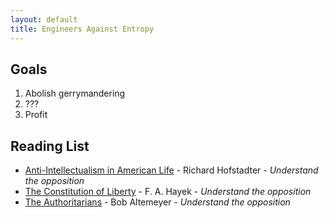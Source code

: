 ```yaml
---
layout: default
title: Engineers Against Entropy
---
```


## Goals
1. Abolish gerrymandering
2. ???
3. Profit

## Reading List
* [Anti-Intellectualism in American Life](http://a.co/3y9w50B) - Richard Hofstadter - *Understand the opposition*
* [The Constitution of Liberty](http://a.co/4k21PFU) -  F. A. Hayek - *Understand the opposition*
* [The Authoritarians](http://home.cc.umanitoba.ca/~altemey/) - Bob Altemeyer - *Understand the opposition*
